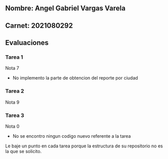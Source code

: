 ## Nombre: Angel Gabriel Vargas Varela
## Carnet: 2021080292


## Evaluaciones

### Tarea 1

Nota 7

- No implemento la parte de obtencion del reporte por ciudad

### Tarea 2

Nota 9 

### Tarea 3

Nota 0

- No se encontro ningun codigo nuevo referente a la tarea


Le baje un punto en cada tarea porque la estructura de su repositorio no es la que se solicito.
